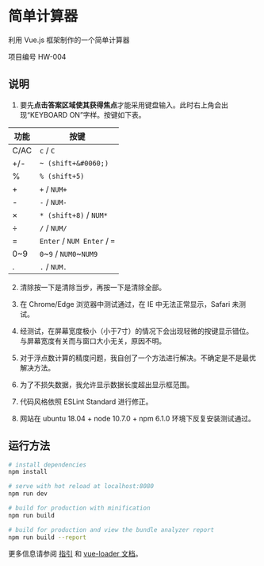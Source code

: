 # 简单计算器
利用 Vue.js 框架制作的一个简单计算器

项目编号 HW-004

## 说明

1. 要先**点击答案区域使其获得焦点**才能采用键盘输入。此时右上角会出现“KEYBOARD ON”字样。按键如下表。

| 功能  | 按键                         |
|------|-----------------------------|
| C/AC | `c` / `C`                   |
| +/-  | `~ (shift+&#0060;)`         |
| %    | `% (shift+5)`               |
| +    | `+` / `NUM+`                |
| -    | `-` / `NUM-`                |
| ×    | `* (shift+8)` / `NUM*`      |
| ÷    | `/` / `NUM/`                |
| =    | `Enter` / `NUM Enter` / `=` |
| 0~9  | `0`~`9` / `NUM0`~`NUM9`     |
| .    | `.` / `NUM.`                |

2. 清除按一下是清除当步，再按一下是清除全部。

3. 在 Chrome/Edge 浏览器中测试通过，在 IE 中无法正常显示，Safari 未测试。

4. 经测试，在屏幕宽度极小（小于7寸）的情况下会出现轻微的按键显示错位。与屏幕宽度有关而与窗口大小无关，原因不明。

5. 对于浮点数计算的精度问题，我自创了一个方法进行解决。不确定是不是最优解决方法。

6. 为了不损失数据，我允许显示数据长度超出显示框范围。

7. 代码风格依照 ESLint Standard 进行修正。

8. 网站在 ubuntu 18.04 + node 10.7.0 + npm 6.1.0 环境下反复安装测试通过。

## 运行方法

``` bash
# install dependencies
npm install

# serve with hot reload at localhost:8080
npm run dev

# build for production with minification
npm run build

# build for production and view the bundle analyzer report
npm run build --report
```

更多信息请参阅 [指引](http://vuejs-templates.github.io/webpack/) 和 [vue-loader 文档](http://vuejs.github.io/vue-loader)。
